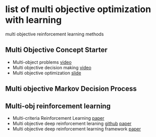# list of multi objective optimization with learning
multi objective reinforcement learning methods

## Multi Objective Concept Starter
  - Multi-object problems [video](https://www.youtube.com/watch?v=56JOMkPvoKs)
  - Multi objective decision making [video](https://www.youtube.com/watch?v=_zJ_cbg3TzY)
  - Multi objective optimization [slide](https://www.slideshare.net/SEMEDARSALIM/multi-objective-optimization)
  
## Multi objective Markov Decision Process

## Multi-obj reinforcement learning
  - Multi-criteria Reinforcement Learning [paper](https://sites.ualberta.ca/~szepesva/papers/multi98.ps.pdf)
  - Multi objective deep reinforcement leraning [github](https://github.com/hossam-mossalam/multi-objective-deep-rl) [paper](https://arxiv.org/pdf/1610.02707.pdf)
  - Multi objective deep reinforcement learning framework [paper](https://arxiv.org/ftp/arxiv/papers/1803/1803.02965.pdf)
